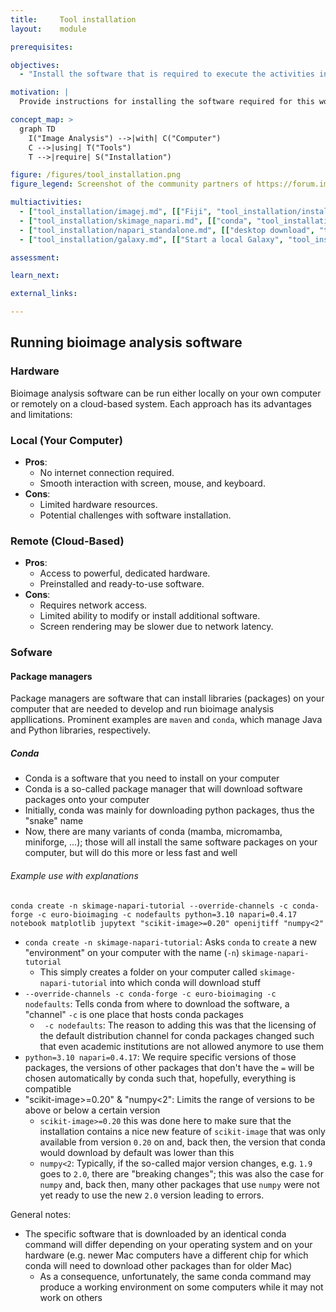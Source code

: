 ```yaml
---
title:     Tool installation
layout:    module

prerequisites:

objectives:
  - "Install the software that is required to execute the activities in this training material"

motivation: |
  Provide instructions for installing the software required for this workshop. Please follow the instructions given by your trainer regarding which software you will need!

concept_map: >
  graph TD
    I("Image Analysis") -->|with| C("Computer")
    C -->|using| T("Tools")
    T -->|require| S("Installation")

figure: /figures/tool_installation.png
figure_legend: Screenshot of the community partners of https://forum.image.sc, containing many very useful bioimage analysis tools.

multiactivities:
  - ["tool_installation/imagej.md", [["Fiji", "tool_installation/install_fiji.md"], ["IntelliJ", "tool_installation/install_intellij.md"] ]]
  - ["tool_installation/skimage_napari.md", [["conda", "tool_installation/install_skimage_napari_conda.md"], ["BAND", "tool_installation/install_skimage_napari_BAND.md"] ]]
  - ["tool_installation/napari_standalone.md", [["desktop download", "tool_installation/install_napari_standalone.md"]]]
  - ["tool_installation/galaxy.md", [["Start a local Galaxy", "tool_installation/install_galaxy_local.md"],["Using Galaxy EU", "tool_installation/install_galaxy_eu.md"]]]

assessment:

learn_next:

external_links:

---
```


## Running bioimage analysis software

### Hardware

Bioimage analysis software can be run either locally on your own computer or remotely on a cloud-based system. Each approach has its advantages and limitations:

### Local (Your Computer)

- **Pros**:
  - No internet connection required.
  - Smooth interaction with screen, mouse, and keyboard.
- **Cons**:
  - Limited hardware resources.
  - Potential challenges with software installation.

### Remote (Cloud-Based)

- **Pros**:
  - Access to powerful, dedicated hardware.
  - Preinstalled and ready-to-use software.
- **Cons**:
  - Requires network access.
  - Limited ability to modify or install additional software.
  - Screen rendering may be slower due to network latency.
 
### Sofware

#### Package managers

Package managers are software that can install libraries (packages) on your computer that are needed to develop and run bioimage analysis appllications. Prominent examples are `maven` and `conda`, which manage Java and Python libraries, respectively.

##### Conda

- Conda is a software that you need to install on your computer
- Conda is a so-called package manager that will download software packages onto your computer
- Initially, conda was mainly for downloading python packages, thus the "snake" name
- Now, there are  many variants of conda (mamba, micromamba, miniforge, ...); those will all install the same software packages on your computer, but will do this more or less fast and well

###### Example use with explanations

`conda create -n skimage-napari-tutorial --override-channels -c conda-forge -c euro-bioimaging -c nodefaults python=3.10 napari=0.4.17 notebook matplotlib jupytext "scikit-image>=0.20" openijtiff "numpy<2"`

- `conda create -n skimage-napari-tutorial`: Asks `conda` to `create` a new "environment" on your computer with the name (`-n`) `skimage-napari-tutorial`
  - This simply creates a folder on your computer called `skimage-napari-tutorial` into which conda will download stuff
- `--override-channels -c conda-forge -c euro-bioimaging -c nodefaults`: Tells conda from where to download the software, a "channel" `-c` is one place that hosts conda packages
  - ` -c nodefaults`: The reason to adding this was that the licensing of the default distribution channel for conda packages changed such that even academic institutions are not allowed anymore to use them
- `python=3.10 napari=0.4.17`: We require specific versions of those packages, the versions of other packages that don't have the `=` will be chosen automatically by conda such that, hopefully, everything is compatible 
- "scikit-image>=0.20" & "numpy<2": Limits the range of versions to be above or below a certain version
  - `scikit-image>=0.20` this was done here to make sure that the installation contains a nice new feature of `scikit-image` that was only available from version `0.20` on and, back then, the version that conda would download by default was lower than this
  - `numpy<2`: Typically, if the so-called major version changes, e.g. `1.9` goes to `2.0`, there are "breaking changes"; this was also the case for `numpy` and, back then, many other packages that use `numpy` were not yet ready to use the new `2.0` version leading to errors.

General notes:

- The specific software that is downloaded by an identical conda command will differ depending on your operating system and on your hardware (e.g. newer Mac computers have a different chip for which conda will need to download other packages than for older Mac)
  - As a consequence, unfortunately, the same conda command may produce a working environment on some computers while it may not work on others